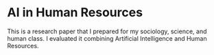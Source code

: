 # AI in Human Resources
This is a research paper that I prepared for my sociology, science, and human class. I evaluated it combining Artificial Intelligence and Human Resources.
